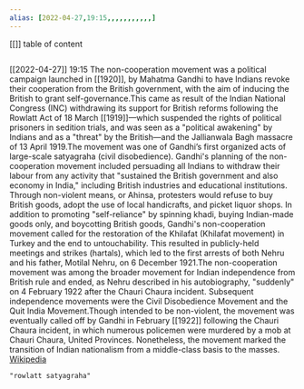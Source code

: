```yaml
---
alias: [2022-04-27,19:15,,,,,,,,,,,]
---
```

[[]]
table of content
```toc
```

[[2022-04-27]] 19:15
The non-cooperation movement was a political campaign launched in [[1920]], by Mahatma Gandhi to have Indians revoke their cooperation from the British government, with the aim of inducing the British to grant self-governance.This came as result of the Indian National Congress (INC) withdrawing its support for British reforms following the Rowlatt Act of 18 March [[1919]]—which suspended the rights of political prisoners in sedition trials, and was seen as a "political awakening" by Indians and as a "threat" by the British—and the Jallianwala Bagh massacre of 13 April 1919.The movement was one of Gandhi’s first organized acts of large-scale satyagraha (civil disobedience). Gandhi's planning of the non-cooperation movement included persuading all Indians to withdraw their labour from any activity that "sustained the British government and also economy in India," including British industries and educational institutions. Through non-violent means, or Ahinsa, protesters would refuse to buy British goods, adopt the use of local handicrafts, and picket liquor shops. In addition to promoting "self-reliance" by spinning khadi, buying Indian-made goods only, and boycotting British goods, Gandhi's non-cooperation movement called for the restoration of the Khilafat (Khilafat movement) in Turkey and the end to untouchability. This resulted in publicly-held meetings and strikes (hartals), which led to the first arrests of both Nehru and his father, Motilal Nehru, on 6 December 1921.The non-cooperation movement was among the broader movement for Indian independence from British rule and ended, as Nehru described in his autobiography, "suddenly" on 4 February 1922 after the Chauri Chaura incident. Subsequent independence movements were the Civil Disobedience Movement and the Quit India Movement.Though intended to be non-violent, the movement was eventually called off by Gandhi in February [[1922]] following the Chauri Chaura incident, in which numerous policemen were murdered by a mob at Chauri Chaura, United Provinces. Nonetheless, the movement marked the transition of Indian nationalism from a middle-class basis to the masses.
[Wikipedia](https://en.wikipedia.org/wiki/Non-cooperation%20movement)
```query
"rowlatt satyagraha"
```